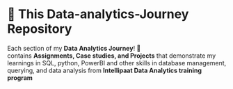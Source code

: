 # 📂 This Data-analytics-Journey Repository  

Each section of my **Data Analytics Journey**! 🚀  
contains **Assignments, Case studies, and Projects** that demonstrate my learnings in SQL, python, PowerBI and other skills in database management, querying, and data analysis from **Intellipaat Data Analytics training program**


